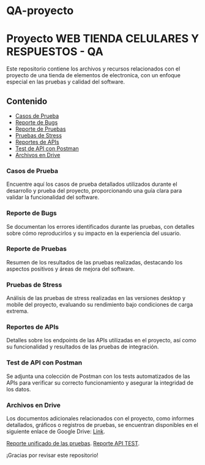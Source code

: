 # QA-proyecto

# Proyecto WEB TIENDA CELULARES Y RESPUESTOS - QA

Este repositorio contiene los archivos y recursos relacionados con el proyecto de una tienda de elementos de electronica, con un enfoque especial en las pruebas y calidad del software.

## Contenido

- [Casos de Prueba](#casos-de-prueba)
- [Reporte de Bugs](#reporte-de-bugs)
- [Reporte de Pruebas](#reporte-de-pruebas)
- [Pruebas de Stress](#pruebas-de-stress)
- [Reportes de APIs](#reportes-de-apis)
- [Test de API con Postman](#test-de-api-con-postman)
- [Archivos en Drive](#archivos-en-drive)

### Casos de Prueba

Encuentre aquí los casos de prueba detallados utilizados durante el desarrollo y prueba del proyecto, proporcionando una guía clara para validar la funcionalidad del software.

### Reporte de Bugs

Se documentan los errores identificados durante las pruebas, con detalles sobre cómo reproducirlos y su impacto en la experiencia del usuario.

### Reporte de Pruebas

Resumen de los resultados de las pruebas realizadas, destacando los aspectos positivos y áreas de mejora del software.

### Pruebas de Stress

Análisis de las pruebas de stress realizadas en las versiones desktop y mobile del proyecto, evaluando su rendimiento bajo condiciones de carga extrema.

### Reportes de APIs

Detalles sobre los endpoints de las APIs utilizadas en el proyecto, así como su funcionalidad y resultados de las pruebas de integración.

### Test de API con Postman

Se adjunta una colección de Postman con los tests automatizados de las APIs para verificar su correcto funcionamiento y asegurar la integridad de los datos.

### Archivos en Drive

Los documentos adicionales relacionados con el proyecto, como informes detallados, gráficos o registros de pruebas, se encuentran disponibles en el siguiente enlace de Google Drive: [Link](https://drive.google.com/drive/folders/1T0J0LUw5kNulCt5qlf5a8cyUwV1TWuR2?usp=sharing).


 [Reporte unificado de las pruebas](REPORTE-UNIFICADO-PRUEBAS-VALERIA-SANCHEZ.pdf).
 [Reporte API TEST](TEST-DE-API-Valeria-Sanchez.pdf).




¡Gracias por revisar este repositorio!

